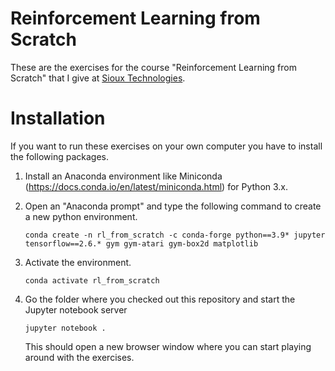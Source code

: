 # Reinforcement Learning from Scratch

These are the exercises for the course "Reinforcement Learning from Scratch" that I give at [Sioux Technologies](https://www.sioux.eu/).

# Installation

If you want to run these exercises on your own computer you have to install the following packages.

1. Install an Anaconda environment like Miniconda (https://docs.conda.io/en/latest/miniconda.html) for Python 3.x.
2. Open an "Anaconda prompt" and type the following command to create a new python environment.

       conda create -n rl_from_scratch -c conda-forge python==3.9* jupyter tensorflow==2.6.* gym gym-atari gym-box2d matplotlib

3. Activate the environment.

       conda activate rl_from_scratch

4. Go the folder where you checked out this repository and start the Jupyter notebook server

       jupyter notebook .

   This should open a new browser window where you can start playing around with the exercises.